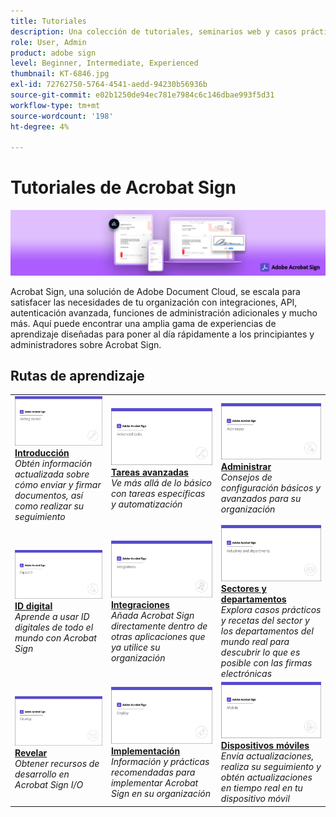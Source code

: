 ```yaml
---
title: Tutoriales
description: Una colección de tutoriales, seminarios web y casos prácticos diseñada para poner al día rápidamente a los principiantes y administradores sobre Acrobat Sign
role: User, Admin
product: adobe sign
level: Beginner, Intermediate, Experienced
thumbnail: KT-6846.jpg
exl-id: 72762750-5764-4541-aedd-94230b56936b
source-git-commit: e02b1250de94ec781e7984c6c146dbae993f5d31
workflow-type: tm+mt
source-wordcount: '198'
ht-degree: 4%

---
```


# Tutoriales de Acrobat Sign

![Imagen de héroe de Acrobat Sign](assets/Hero_Sign.jpg)

Acrobat Sign, una solución de Adobe Document Cloud, se escala para satisfacer las necesidades de tu organización con integraciones, API, autenticación avanzada, funciones de administración adicionales y mucho más. Aquí puede encontrar una amplia gama de experiencias de aprendizaje diseñadas para poner al día rápidamente a los principiantes y administradores sobre Acrobat Sign.

## Rutas de aprendizaje

<table style="table-layout:fixed">
<tr>
  <td>
    <a href="sign-beginner-tutorials/beginner-users-overview.md">
      <img alt="Introducción" src="assets/AS_Title_Getting-Started.png" />
    </a>
    <div>
    <a href="sign-beginner-tutorials/beginner-users-overview.md"><strong>Introducción</strong></a>
    </div>
    <em>Obtén información actualizada sobre cómo enviar y firmar documentos, así como realizar su seguimiento</em>
    <br>
  </td>
  <td>
    <a href="sign-advanced-users/advanced-users-overview.md">
      <img alt="Tareas avanzadas" src="assets/AS_Title_Advanced.png" />
    </a>
    <div>
    <a href="sign-advanced-users/advanced-users-overview.md"><strong>Tareas avanzadas</strong></a>
    </div>
    <em>Ve más allá de lo básico con tareas específicas y automatización</em>
    <br>
  </td>  
  <td>
    <a href="admin/intro-admin-overview.md">
      <img alt="Administrar" src="assets/AS_Title_Administer.png" />
    </a>
    <div>
    <a href="admin/intro-admin-overview.md"><strong>Administrar</strong></a>
    </div>
    <em>Consejos de configuración básicos y avanzados para su organización</em>
    <br>
  </td>
</tr>
<tr>
  <td>
    <a href="digitalid/digitalid-overview.md">
      <img alt="ID digital" src="assets/AS_Title_DigitalID.png" />
    </a>
    <div>
    <a href="digitalid/digitalid-overview.md"><strong>ID digital</strong></a>
    </div>
    <em>Aprende a usar ID digitales de todo el mundo con Acrobat Sign</em>
    <br>
  </td>
  <td>
    <a href="integrations/integrations-overview.md">
      <img alt="Integraciones" src="assets/AS_Title_Integrate.png" />
    </a>
    <div>
    <a href="integrations/integrations-overview.md"><strong>Integraciones</strong></a>
    </div>
    <em>Añada Acrobat Sign directamente dentro de otras aplicaciones que ya utilice su organización</em>
    <br>
  </td>
  <td>
    <a href="sign-usecase/expand-inspire-overview.md">
      <img alt="Sectores y departamentos" src="assets/AS_Title_Industry.png" />
    </a>
    <div>
    <a href="sign-usecase/expand-inspire-overview.md"><strong>Sectores y departamentos</strong></a>
    </div>
    <em>Explora casos prácticos y recetas del sector y los departamentos del mundo real para descubrir lo que es posible con las firmas electrónicas</em>
    <br>
  </td>
</tr>
<tr>
  <td>
    <a href="develop/develop-overview.md">
      <img alt="Revelar" src="assets/AS_Title_Develop.png" />
    </a>
    <div>
    <a href="develop/develop-overview.md"><strong>Revelar</strong></a>
    </div>
    <em>Obtener recursos de desarrollo en Acrobat Sign I/O</em>
    <br>
  </td>
   <td>
    <a href="deploy-overview.md">
      <img alt="Implementación" src="assets/AS_Title_Deploy.png" />
    </a>
    <div>
    <a href="deploy-overview.md"><strong>Implementación</strong></a>
    </div>
    <em>Información y prácticas recomendadas para implementar Acrobat Sign en su organización</em>
    <br>
  </td>
  <td>
    <a href="mobile/mobile-overview.md">
      <img alt="Dispositivos móviles" src="assets/AS_Title_Mobile.png" />
    </a>
    <div>
    <a href="mobile/mobile-overview.md"><strong>Dispositivos móviles</strong></a>
    </div>
    <em>Envía actualizaciones, realiza su seguimiento y obtén actualizaciones en tiempo real en tu dispositivo móvil</em>
    <br>
  </td>  
</tr>
</table>
